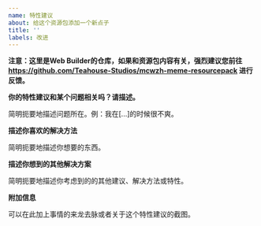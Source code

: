 ```yaml
---
name: 特性建议
about: 给这个资源包添加一个新点子
title: ''
labels: 改进
---
```


**注意：这里是Web Builder的仓库，如果和资源包内容有关，强烈建议您前往 https://github.com/Teahouse-Studios/mcwzh-meme-resourcepack 进行反馈。**


**你的特性建议和某个问题相关吗？请描述。**

简明扼要地描述问题所在。例：我在[...]的时候很不爽。

**描述你喜欢的解决方法**

简明扼要地描述你想要的东西。

**描述你想到的其他解决方案**

简明扼要地描述你考虑到的的其他建议、解决方法或特性。

**附加信息**

可以在此加上事情的来龙去脉或者关于这个特性建议的截图。
